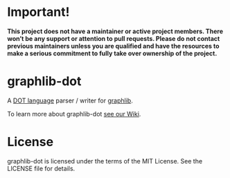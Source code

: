 
# Important!

**This project does not have a maintainer or active project members. There won’t be any support or attention to pull requests. Please do not contact previous maintainers unless you are qualified and have the resources to make a serious commitment to fully take over ownership of the project.**



# graphlib-dot

A [DOT language](http://www.graphviz.org/content/dot-language) parser / writer for [graphlib](https://github.com/dagrejs/graphlib).

To learn more about graphlib-dot [see our Wiki](https://github.com/dagrejs/graphlib-dot/wiki).

# License

graphlib-dot is licensed under the terms of the MIT License. See the LICENSE file
for details.

[npm package manager]: http://npmjs.org/

